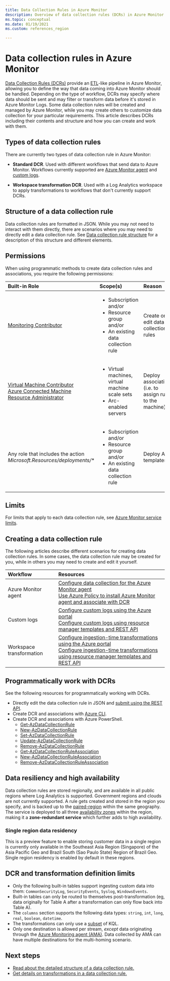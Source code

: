 ```yaml
---
title: Data Collection Rules in Azure Monitor
description: Overview of data collection rules (DCRs) in Azure Monitor including their contents and structure and how you can create and work with them.
ms.topic: conceptual
ms.date: 01/19/2021
ms.custom: references_region

---
```


# Data collection rules in Azure Monitor
[Data Collection Rules (DCRs)](../essentials/data-collection-rule-overview.md) provide an [ETL](/azure/architecture/data-guide/relational-data/etl)-like pipeline in Azure Monitor, allowing you to define the way that data coming into Azure Monitor should be handled. Depending on the type of workflow, DCRs may specify where data should be sent and may filter or transform data before it's stored in Azure Monitor Logs. Some data collection rules will be created and managed by Azure Monitor, while you may create others to customize data collection for your particular requirements. This article describes DCRs including their contents and structure and how you can create and work with them.

## Types of data collection rules
There are currently two types of data collection rule in Azure Monitor:

- **Standard DCR**. Used with different workflows that send data to Azure Monitor. Workflows currently supported are [Azure Monitor agent](../agents/azure-monitor-agent-overview.md) and [custom logs](../logs/custom-logs-overview.md).

- **Workspace transformation DCR**. Used with a Log Analytics workspace to apply transformations to workflows that don't currently support DCRs.

## Structure of a data collection rule
Data collection rules are formatted in JSON. While you may not need to interact with them directly, there are scenarios where you may need to directly edit a data collection rule. See [Data collection rule structure](data-collection-rule-structure.md) for a description of this structure and different elements.

## Permissions 
When using programmatic methods to create data collection rules and associations, you require the following permissions:  

| Built-in Role | Scope(s) | Reason |  
|:---|:---|:---|  
| [Monitoring Contributor](../../role-based-access-control/built-in-roles.md#monitoring-contributor) | <ul><li>Subscription and/or</li><li>Resource group and/or </li><li>An existing data collection rule</li></ul> | Create or edit data collection rules |
| [Virtual Machine Contributor](../../role-based-access-control/built-in-roles.md#virtual-machine-contributor)<br>[Azure Connected Machine Resource Administrator](../../role-based-access-control/built-in-roles.md#azure-connected-machine-resource-administrator)</li></ul> | <ul><li>Virtual machines, virtual machine scale sets</li><li>Arc-enabled servers</li></ul> | Deploy associations (i.e. to assign rules to the machine) |
| Any role that includes the action *Microsoft.Resources/deployments/** | <ul><li>Subscription and/or</li><li>Resource group and/or </li><li>An existing data collection rule</li></ul> | Deploy ARM templates |

## Limits
For limits that apply to each data collection rule, see [Azure Monitor service limits](../service-limits.md#data-collection-rules).

## Creating a data collection rule
The following articles describe different scenarios for creating data collection rules. In some cases, the data collection rule may be created for you, while in others you may need to create and edit it yourself. 

| Workflow | Resources |
|:---|:---|
| Azure Monitor agent | [Configure data collection for the Azure Monitor agent](../agents/data-collection-rule-azure-monitor-agent.md)<br>[Use Azure Policy to install Azure Monitor agent and associate with DCR](../agents/azure-monitor-agent-manage.md#using-azure-policy) |
| Custom logs | [Configure custom logs using the Azure portal](../logs/tutorial-custom-logs.md)<br>[Configure custom logs using resource manager templates and REST API](../logs/tutorial-custom-logs-api.md) |
| Workspace transformation | [Configure ingestion-time transformations using the Azure portal](../logs/tutorial-ingestion-time-transformations.md)<br>[Configure ingestion-time transformations using resource manager templates and REST API](../logs/tutorial-ingestion-time-transformations-api.md) |


## Programmatically work with DCRs
See the following resources for programmatically working with DCRs.

- Directly edit the data collection rule in JSON and [submit using the REST API](/rest/api/monitor/datacollectionrules).
- Create DCR and associations with [Azure CLI](https://github.com/Azure/azure-cli-extensions/blob/master/src/monitor-control-service/README.md).
- Create DCR and associations with Azure PowerShell.
  - [Get-AzDataCollectionRule](https://github.com/Azure/azure-powershell/blob/master/src/Monitor/Monitor/help/Get-AzDataCollectionRule.md)
  - [New-AzDataCollectionRule](https://github.com/Azure/azure-powershell/blob/master/src/Monitor/Monitor/help/New-AzDataCollectionRule.md)
  - [Set-AzDataCollectionRule](https://github.com/Azure/azure-powershell/blob/master/src/Monitor/Monitor/help/Set-AzDataCollectionRule.md)
  - [Update-AzDataCollectionRule](https://github.com/Azure/azure-powershell/blob/master/src/Monitor/Monitor/help/Update-AzDataCollectionRule.md)
  - [Remove-AzDataCollectionRule](https://github.com/Azure/azure-powershell/blob/master/src/Monitor/Monitor/help/Remove-AzDataCollectionRule.md)
  - [Get-AzDataCollectionRuleAssociation](https://github.com/Azure/azure-powershell/blob/master/src/Monitor/Monitor/help/Get-AzDataCollectionRuleAssociation.md)
  - [New-AzDataCollectionRuleAssociation](https://github.com/Azure/azure-powershell/blob/master/src/Monitor/Monitor/help/New-AzDataCollectionRuleAssociation.md)
  - [Remove-AzDataCollectionRuleAssociation](https://github.com/Azure/azure-powershell/blob/master/src/Monitor/Monitor/help/Remove-AzDataCollectionRuleAssociation.md)



## Data resiliency and high availability
Data collection rules are stored regionally, and are available in all public regions where Log Analytics is supported. Government regions and clouds are not currently supported. A rule gets created and stored in the region you specify, and is backed up to the [paired-region](../../availability-zones/cross-region-replication-azure.md#azure-cross-region-replication-pairings-for-all-geographies) within the same geography. The service is deployed to all three [availability zones](../../availability-zones/az-overview.md#availability-zones) within the region, making it a **zone-redundant service** which further adds to high availability.

### Single region data residency
This is a preview feature to enable storing customer data in a single region is currently only available in the Southeast Asia Region (Singapore) of the Asia Pacific Geo and Brazil South (Sao Paulo State) Region of Brazil Geo. Single region residency is enabled by default in these regions.


## DCR and transformation definition limits
 
* Only the following built-in tables support ingesting custom data into them: `CommonSecurityLog`, `SecurityEvents`, `Syslog`, `WindowsEvents`.  
* Built-in tables can only be routed to themselves post-transformation (eg, data originally for Table A after a transformation can only flow back into Table A).  
* The `columns` section supports the following data types: `string`, `int`, `long`, `real`, `boolean`, `datetime`.  
* The transformations can only use a [subset](../essentials/data-collection-rule-transformations.md#supported-kql-features) of KQL.   
* Only one destination is allowed per stream, _except_ data originating through the [Azure Monitoring agent (AMA)](../agents/azure-monitor-agent-overview.md). Data collected by AMA can have multiple destinations for the multi-homing scenario.  


## Next steps

- [Read about the detailed structure of a data collection rule.](data-collection-rule-structure.md)
- [Get details on transformations in a data collection rule.](data-collection-rule-transformations.md)
